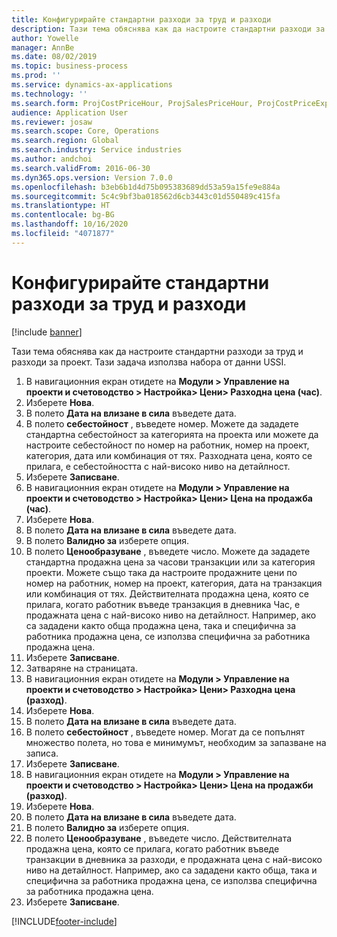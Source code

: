 ```yaml
---
title: Конфигурирайте стандартни разходи за труд и разходи
description: Тази тема обяснява как да настроите стандартни разходи за труд и разходи за проект.
author: Yowelle
manager: AnnBe
ms.date: 08/02/2019
ms.topic: business-process
ms.prod: ''
ms.service: dynamics-ax-applications
ms.technology: ''
ms.search.form: ProjCostPriceHour, ProjSalesPriceHour, ProjCostPriceExpense, ProjSalesPriceCost
audience: Application User
ms.reviewer: josaw
ms.search.scope: Core, Operations
ms.search.region: Global
ms.search.industry: Service industries
ms.author: andchoi
ms.search.validFrom: 2016-06-30
ms.dyn365.ops.version: Version 7.0.0
ms.openlocfilehash: b3eb6b1d4d75b095383689dd53a59a15fe9e884a
ms.sourcegitcommit: 5c4c9bf3ba018562d6cb3443c01d550489c415fa
ms.translationtype: HT
ms.contentlocale: bg-BG
ms.lasthandoff: 10/16/2020
ms.locfileid: "4071877"
---
```

# <a name="configure-standard-costs-for-labor-and-expenses"></a>Конфигурирайте стандартни разходи за труд и разходи

[!include [banner](../../includes/banner.md)]

Тази тема обяснява как да настроите стандартни разходи за труд и разходи за проект. Тази задача използва набора от данни USSI.

1. В навигационния екран отидете на **Модули > Управление на проекти и счетоводство > Настройка> Цени> Разходна цена (час)**.
2. Изберете **Нова**.
3. В полето **Дата на влизане в сила** въведете дата.
4. В полето **себестойност** , въведете номер. Можете да зададете стандартна себестойност за категорията на проекта или можете да настроите себестойност по номер на работник, номер на проект, категория, дата или комбинация от тях. Разходната цена, която се прилага, е себестойността с най-високо ниво на детайлност.  
5. Изберете **Записване**.
6. В навигационния екран отидете на **Модули > Управление на проекти и счетоводство > Настройка> Цени> Цена на продажба (час)**.
7. Изберете **Нова**.
8. В полето **Дата на влизане в сила** въведете дата.
9. В полето **Валидно за** изберете опция.
10. В полето **Ценообразуване** , въведете число. Можете да зададете стандартна продажна цена за часови транзакции или за категория проекти. Можете също така да настроите продажните цени по номер на работник, номер на проект, категория, дата на транзакция или комбинация от тях. Действителната продажна цена, която се прилага, когато работник въведе транзакция в дневника Час, е продажната цена с най-високо ниво на детайлност. Например, ако са зададени както обща продажна цена, така и специфична за работника продажна цена, се използва специфична за работника продажна цена.  
11. Изберете **Записване**.
12. Затваряне на страницата.
13. В навигационния екран отидете на **Модули > Управление на проекти и счетоводство > Настройка> Цени> Разходна цена (разход)**.
14. Изберете **Нова**.
15. В полето **Дата на влизане в сила** въведете дата.
16. В полето **себестойност** , въведете номер. Могат да се попълнят множество полета, но това е минимумът, необходим за запазване на записа.  
17. Изберете **Записване**.
18. В навигационния екран отидете на **Модули > Управление на проекти и счетоводство > Настройка> Цени> Цена на продажби (разход)**.
19. Изберете **Нова**.
20. В полето **Дата на влизане в сила** въведете дата.
21. В полето **Валидно за** изберете опция.
22. В полето **Ценообразуване** , въведете число. Действителната продажна цена, която се прилага, когато работник въведе транзакции в дневника за разходи, е продажната цена с най-високо ниво на детайлност. Например, ако са зададени както обща, така и специфична за работника продажна цена, се използва специфична за работника продажна цена.  
23. Изберете **Записване**.



[!INCLUDE[footer-include](../../includes/footer-banner.md)]